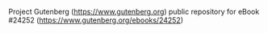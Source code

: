 Project Gutenberg (https://www.gutenberg.org) public repository for eBook #24252 (https://www.gutenberg.org/ebooks/24252)
